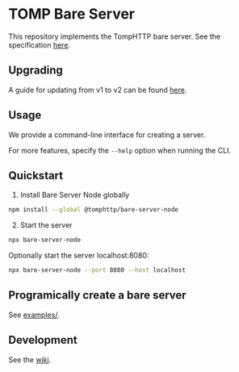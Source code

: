 # TOMP Bare Server

This repository implements the TompHTTP bare server. See the specification [here](https://github.com/tomphttp/specifications/blob/master/BareServer.md).

## Upgrading

A guide for updating from v1 to v2 can be found [here](./docs/V2-UPGRADE-GUIDE.md).

## Usage

We provide a command-line interface for creating a server.

For more features, specify the `--help` option when running the CLI.

## Quickstart

1. Install Bare Server Node globally

```sh
npm install --global @tomphttp/bare-server-node
```

2. Start the server

```sh
npx bare-server-node
```

Optionally start the server localhost:8080:

```sh
npx bare-server-node --port 8080 --host localhost
```

## Programically create a bare server

See [examples/](https://github.com/tomphttp/bare-server-node/tree/master/examples).

## Development

See the [wiki](https://github.com/tomphttp/bare-server-node/wiki).

